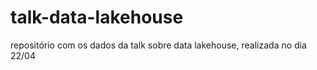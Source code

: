 # talk-data-lakehouse
repositório com os dados da talk sobre data lakehouse, realizada no dia 22/04
